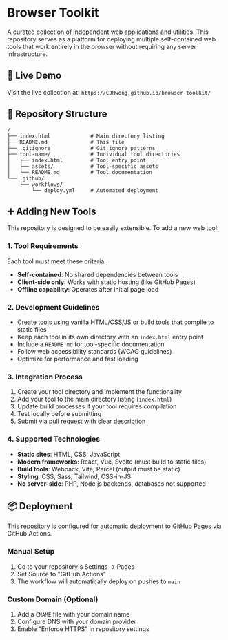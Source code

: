 # Browser Toolkit

A curated collection of independent web applications and utilities. This repository serves as a platform for deploying multiple self-contained web tools that work entirely in the browser without requiring any server infrastructure.

## 🚀 Live Demo

Visit the live collection at: `https://CJHwong.github.io/browser-toolkit/`

## 📁 Repository Structure

```
/
├── index.html             # Main directory listing
├── README.md              # This file
├── .gitignore             # Git ignore patterns
├── tool-name/             # Individual tool directories
│   ├── index.html         # Tool entry point
│   ├── assets/            # Tool-specific assets
│   └── README.md          # Tool documentation
└── .github/
    └── workflows/
        └── deploy.yml     # Automated deployment
```

## ➕ Adding New Tools

This repository is designed to be easily extensible. To add a new web tool:

### 1. Tool Requirements

Each tool must meet these criteria:

- **Self-contained**: No shared dependencies between tools
- **Client-side only**: Works with static hosting (like GitHub Pages)
- **Offline capability**: Operates after initial page load

### 2. Development Guidelines

- Create tools using vanilla HTML/CSS/JS or build tools that compile to static files
- Keep each tool in its own directory with an `index.html` entry point
- Include a `README.md` for tool-specific documentation
- Follow web accessibility standards (WCAG guidelines)
- Optimize for performance and fast loading

### 3. Integration Process

1. Create your tool directory and implement the functionality
2. Add your tool to the main directory listing (`index.html`)
3. Update build processes if your tool requires compilation
4. Test locally before submitting
5. Submit via pull request with clear description

### 4. Supported Technologies

- **Static sites**: HTML, CSS, JavaScript
- **Modern frameworks**: React, Vue, Svelte (must build to static files)
- **Build tools**: Webpack, Vite, Parcel (output must be static)
- **Styling**: CSS, Sass, Tailwind, CSS-in-JS
- **No server-side**: PHP, Node.js backends, databases not supported

## 📦 Deployment

This repository is configured for automatic deployment to GitHub Pages via GitHub Actions.

### Manual Setup

1. Go to your repository's Settings → Pages
2. Set Source to "GitHub Actions"
3. The workflow will automatically deploy on pushes to `main`

### Custom Domain (Optional)

1. Add a `CNAME` file with your domain name
2. Configure DNS with your domain provider
3. Enable "Enforce HTTPS" in repository settings
